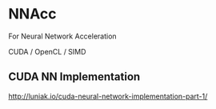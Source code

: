 # NNAcc
For Neural Network Acceleration 

CUDA / OpenCL / SIMD 

## CUDA NN Implementation 
http://luniak.io/cuda-neural-network-implementation-part-1/ 
